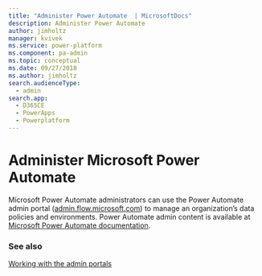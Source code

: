 ```yaml
---
title: "Administer Power Automate  | MicrosoftDocs"
description: Administer Power Automate
author: jimholtz
manager: kvivek
ms.service: power-platform
ms.component: pa-admin
ms.topic: conceptual
ms.date: 09/27/2018
ms.author: jimholtz
search.audienceType: 
  - admin
search.app: 
  - D365CE
  - PowerApps
  - Powerplatform
---
```

# Administer Microsoft Power Automate

Microsoft Power Automate administrators can use the Power Automate admin portal ([admin.flow.microsoft.com](https://admin.flow.microsoft.com)) to manage an organization’s data policies and environments. Power Automate admin content is available at [Microsoft Power Automate documentation](https://docs.microsoft.com/flow/admin-center-introduction).

### See also
[Working with the admin portals](wp-work-with-admin-portals.md)
